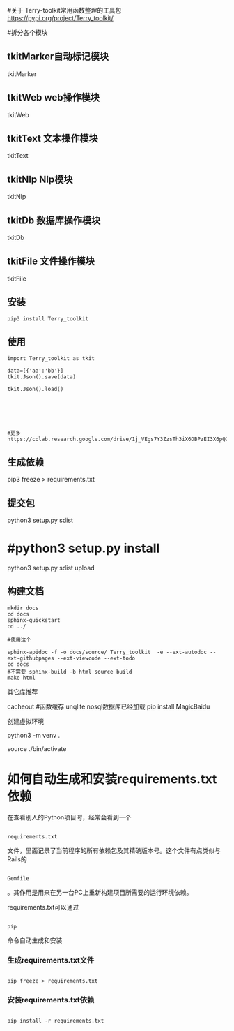 #关于
Terry-toolkit常用函数整理的工具包
https://pypi.org/project/Terry_toolkit/

#拆分各个模块

## tkitMarker自动标记模块
tkitMarker 
## tkitWeb web操作模块
tkitWeb
## tkitText 文本操作模块
tkitText 
## tkitNlp Nlp模块
tkitNlp
## tkitDb 数据库操作模块
tkitDb
## tkitFile 文件操作模块
tkitFile





















## 安装
```
pip3 install Terry_toolkit
```


## 使用
 

```
import Terry_toolkit as tkit

data=[{'aa':'bb'}]
tkit.Json().save(data)

tkit.Json().load()






#更多 https://colab.research.google.com/drive/1j_VEgs7Y3ZzsTh3iX6DBPzEI3X6pQ20S#scrollTo=NZmluI1ptzjy

```

## 生成依赖

pip3 freeze > requirements.txt


## 提交包
python3 setup.py sdist
# #python3 setup.py install
python3 setup.py sdist upload


## 构建文档
```
mkdir docs
cd docs
sphinx-quickstart
cd ../

#使用这个

sphinx-apidoc -f -o docs/source/ Terry_toolkit  -e --ext-autodoc --ext-githubpages --ext-viewcode --ext-todo
cd docs
#不需要 sphinx-build -b html source build 
make html
```



其它库推荐

cacheout  #函数缓存
unqlite nosql数据库已经加载
pip install MagicBaidu


 
创建虚拟环境 

python3 -m venv . 

source ./bin/activate 

# 如何自动生成和安装requirements.txt依赖 

在查看别人的Python项目时，经常会看到一个 

``` 

requirements.txt 

``` 

文件，里面记录了当前程序的所有依赖包及其精确版本号。这个文件有点类似与Rails的 

``` 

Gemfile 

``` 

。其作用是用来在另一台PC上重新构建项目所需要的运行环境依赖。 

  

requirements.txt可以通过 

``` 

pip 

``` 

命令自动生成和安装 

### 生成requirements.txt文件 

``` 

pip freeze > requirements.txt 

```

### 安装requirements.txt依赖 

  

``` 

pip install -r requirements.txt 

``` 